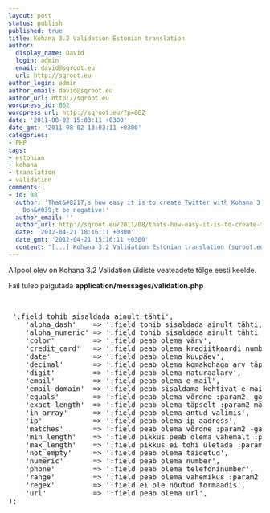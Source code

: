 ```yaml
---
layout: post
status: publish
published: true
title: Kohana 3.2 Validation Estonian translation
author:
  display_name: David
  login: admin
  email: david@sqroot.eu
  url: http://sqroot.eu
author_login: admin
author_email: david@sqroot.eu
author_url: http://sqroot.eu
wordpress_id: 862
wordpress_url: http://sqroot.eu/?p=862
date: '2011-08-02 15:03:11 +0300'
date_gmt: '2011-08-02 13:03:11 +0300'
categories:
- PHP
tags:
- estonian
- kohana
- translation
- validation
comments:
- id: 98
  author: 'That&#8217;s how easy it is to create Twitter with Kohana 3 | SQroot ::
    Don&#039;t be negative!'
  author_email: ''
  author_url: http://sqroot.eu/2011/08/thats-how-easy-it-is-to-create-twitter-with-kohana-3/
  date: '2012-04-21 18:16:11 +0300'
  date_gmt: '2012-04-21 15:16:11 +0300'
  content: "[...] Kohana 3.2 Validation Estonian translation (sqroot.eu) [...]"
---
```

<p>Allpool olev on Kohana 3.2 Validation &uuml;ldiste veateadete t&otilde;lge eesti keelde.</p>
<p>Fail tuleb paigutada <strong>application/messages/validation.php</strong></p>
<p>&nbsp;</p>
<pre> &#039;:field tohib sisaldada ainult t&auml;hti&#039;,
	&#039;alpha_dash&#039;    =&gt; &#039;:field tohib sisaldada ainult t&auml;hti, numbreid ja sidekriipse&#039;,
	&#039;alpha_numeric&#039; =&gt; &#039;:field tohib sisaldada ainult t&auml;hti ja numbreid&#039;,
	&#039;color&#039;         =&gt; &#039;:field peab olema v&auml;rv&#039;,
	&#039;credit_card&#039;   =&gt; &#039;:field peab olema krediitkaardi number&#039;,
	&#039;date&#039;          =&gt; &#039;:field peab olema kuup&auml;ev&#039;,
	&#039;decimal&#039;       =&gt; &#039;:field peab olema komakohaga arv t&auml;pselt :param2 komakohaga&#039;,
	&#039;digit&#039;         =&gt; &#039;:field peab olema naturaalarv&#039;,
	&#039;email&#039;         =&gt; &#039;:field peab olema e-mail&#039;,
	&#039;email_domain&#039;  =&gt; &#039;:field peab sisaldama kehtivat e-maili domeeninime&#039;,
	&#039;equals&#039;        =&gt; &#039;:field peab olema v&otilde;rdne :param2 -ga&#039;,
	&#039;exact_length&#039;  =&gt; &#039;:field peab olema t&auml;pselt :param2 m&auml;rgi pikkune&#039;,
	&#039;in_array&#039;      =&gt; &#039;:field peab olema antud valimis&#039;,
	&#039;ip&#039;            =&gt; &#039;:field peab olema ip aadress&#039;,
	&#039;matches&#039;       =&gt; &#039;:field peab olema v&otilde;rdne :param2 -ga&#039;,
	&#039;min_length&#039;    =&gt; &#039;:field pikkus peab olema v&auml;hemalt :param2 m&auml;rgi pikkune&#039;,
	&#039;max_length&#039;    =&gt; &#039;:field pikkus ei tohi &uuml;letada :param2 m&auml;rki&#039;,
	&#039;not_empty&#039;     =&gt; &#039;:field peab olema t&auml;idetud&#039;,
	&#039;numeric&#039;       =&gt; &#039;:field peab olema number&#039;,
	&#039;phone&#039;         =&gt; &#039;:field peab olema telefoninumber&#039;,
	&#039;range&#039;         =&gt; &#039;:field peab olema vahemikus :param2 kuni :param3&#039;,
	&#039;regex&#039;         =&gt; &#039;:field ei ole n&otilde;utud formaadis&#039;,
	&#039;url&#039;           =&gt; &#039;:field peab olema url&#039;,
);
</pre>
